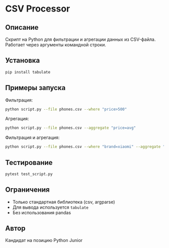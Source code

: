 # CSV Processor

## Описание
Скрипт на Python для фильтрации и агрегации данных из CSV-файла. Работает через аргументы командной строки.

## Установка

```bash
pip install tabulate
```

## Примеры запуска

Фильтрация:
```bash
python script.py --file phones.csv --where "price>500"
```

Агрегация:
```bash
python script.py --file phones.csv --aggregate "price=avg"
```

Фильтрация и агрегация:
```bash
python script.py --file phones.csv --where "brand=xiaomi" --aggregate "price=avg"
```

## Тестирование

```bash
pytest test_script.py
```

## Ограничения
- Только стандартная библиотека (csv, argparse)
- Для вывода используется `tabulate`
- Без использования pandas

## Автор
Кандидат на позицию Python Junior
